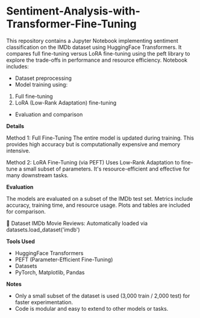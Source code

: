 # Sentiment-Analysis-with-Transformer-Fine-Tuning
This repository contains a Jupyter Notebook implementing sentiment classification on the IMDb dataset using HuggingFace Transformers. It compares full fine-tuning versus LoRA fine-tuning using the peft library to explore the trade-offs in performance and resource efficiency. Notebook includes:
- Dataset preprocessing
- Model training using:
1. Full fine-tuning
2. LoRA (Low-Rank Adaptation) fine-tuning
- Evaluation and comparison
  

**Details**

Method 1: Full Fine-Tuning
The entire model is updated during training. This provides high accuracy but is computationally expensive and memory intensive.

Method 2: LoRA Fine-Tuning (via PEFT)
Uses Low-Rank Adaptation to fine-tune a small subset of parameters. It's resource-efficient and effective for many downstream tasks.


**Evaluation**

The models are evaluated on a subset of the IMDb test set. Metrics include accuracy, training time, and resource usage. Plots and tables are included for comparison.

📎 Dataset
IMDb Movie Reviews: Automatically loaded via datasets.load_dataset('imdb')


**Tools Used**
- HuggingFace Transformers
- PEFT (Parameter-Efficient Fine-Tuning)
- Datasets
- PyTorch, Matplotlib, Pandas
  

**Notes**
- Only a small subset of the dataset is used (3,000 train / 2,000 test) for faster experimentation.
- Code is modular and easy to extend to other models or tasks.
